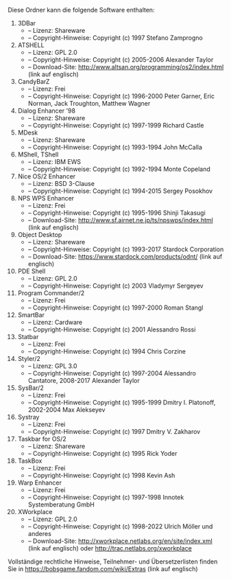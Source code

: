 ﻿Diese Ordner kann die folgende Software enthalten:

1. 3DBar
   - – Lizenz: Shareware
   - – Copyright-Hinweise: Copyright (c) 1997 Stefano Zamprogno
2. ATSHELL
   - – Lizenz: GPL 2.0
   - – Copyright-Hinweise: Copyright (c) 2005-2006 Alexander Taylor
   - – Download-Site: http://www.altsan.org/programming/os2/index.html (link auf englisch)
3. CandyBarZ
   - – Lizenz: Frei
   - – Copyright-Hinweise: Copyright (c) 1996-2000 Peter Garner, Eric Norman, Jack Troughton, Matthew Wagner
4. Dialog Enhancer '98
   - – Lizenz: Shareware
   - – Copyright-Hinweise: Copyright (c) 1997-1999 Richard Castle
5. MDesk
   - – Lizenz: Shareware
   - – Copyright-Hinweise: Copyright (c) 1993-1994 John McCalla
6. MShell, TShell
   - – Lizenz: IBM EWS
   - – Copyright-Hinweise: Copyright (c) 1992-1994 Monte Copeland
7. Nice OS/2 Enhancer
   - – Lizenz: BSD 3-Clause
   - – Copyright-Hinweise: Copyright (c) 1994-2015 Sergey Posokhov
8. NPS WPS Enhancer
   - – Lizenz: Frei
   - – Copyright-Hinweise: Copyright (c) 1995-1996 Shinji Takasugi
   - – Download-Site: http://www.sf.airnet.ne.jp/ts/npswps/index.html (link auf englisch)
9. Object Desktop
   - – Lizenz: Shareware
   - – Copyright-Hinweise: Copyright (c) 1993-2017 Stardock Corporation
   - – Download-Site: https://www.stardock.com/products/odnt/ (link auf englisch)
10. PDE Shell
    - – Lizenz: GPL 2.0
    - – Copyright-Hinweise: Copyright (c) 2003 Vladymyr Sergeyev
11. Program Commander/2
    - – Lizenz: Frei
    - – Copyright-Hinweise: Copyright (c) 1997-2000 Roman Stangl
12. SmartBar
    - – Lizenz: Cardware
    - – Copyright-Hinweise: Copyright (c) 2001 Alessandro Rossi
13. Statbar
    - – Lizenz: Frei
    - – Copyright-Hinweise: Copyright (c) 1994 Chris Corzine
14. Styler/2
    - – Lizenz: GPL 3.0
    - – Copyright-Hinweise: Copyright (c) 1997-2004 Alessandro Cantatore, 2008-2017 Alexander Taylor
15. SysBar/2
    - – Lizenz: Frei
    - – Copyright-Hinweise: Copyright (c) 1995-1999 Dmitry I. Platonoff, 2002-2004 Max Alekseyev
16. Systray
    - – Lizenz: Frei
    - – Copyright-Hinweise: Copyright (c) 1997 Dmitry V. Zakharov
17. Taskbar for OS/2
    - – Lizenz: Shareware
    - – Copyright-Hinweise: Copyright (c) 1995 Rick Yoder
18. TaskBox
    - – Lizenz: Frei
    - – Copyright-Hinweise: Copyright (c) 1998 Kevin Ash
19. Warp Enhancer
    - – Lizenz: Frei
    - – Copyright-Hinweise: Copyright (c) 1997-1998 Innotek Systemberatung GmbH
20. XWorkplace
    - – Lizenz: GPL 2.0
    - – Copyright-Hinweise: Copyright (c) 1998-2022 Ulrich Möller und anderes
    - – Download-Site: http://xworkplace.netlabs.org/en/site/index.xml (link auf englisch) oder http://trac.netlabs.org/xworkplace

Vollständige rechtliche Hinweise, Teilnehmer- und Übersetzerlisten finden Sie in https://bobsgame.fandom.com/wiki/Extras (link auf englisch)
